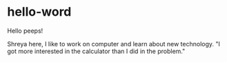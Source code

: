 # hello-word

Hello peeps!

Shreya here, I like to work on computer and learn about new technology.
"I got more interested in the calculator than I did in the problem." 

